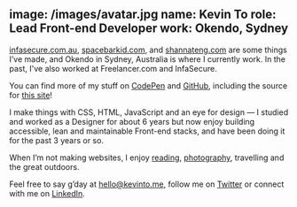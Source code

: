 image: /images/avatar.jpg
name: Kevin To
role: Lead Front-end Developer
work: Okendo, Sydney
---

[infasecure.com.au](http://infasecure.com.au/), [spacebarkid.com](http://spacebarkid.com/), and [shannateng.com](http://shannateng.com/) are some things I’ve made, and Okendo in Sydney, Australia is where I currently work. In the past, I've also worked at Freelancer.com and InfaSecure.

You can find more of my stuff on [CodePen](https://codepen.io/qkevinto/) and [GitHub](https://github.com/qkevinto/), including the source for [this site](https://github.com/qkevinto/kevinto.me)!

I make things with CSS, HTML, JavaScript and an eye for design &mdash; I studied and worked as a Designer for about 6 years but now enjoy building accessible, lean and maintainable Front-end stacks, and have been doing it for the past 3 years or so.

When I’m not making websites, I enjoy [reading](https://getpocket.com/@kevinto), [photography](https://www.instagram.com/qkevinto/), travelling and the great outdoors.

Feel free to say g’day at [hello@kevinto.me](mailto:hello@kevinto.me), follow me on [Twitter](https://twitter.com/qkevinto) or connect with me on [LinkedIn](https://au.linkedin.com/in/qkevinto).
